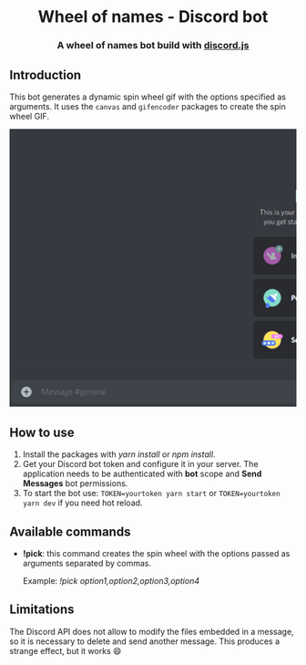 <h1 align="center">Wheel of names - Discord bot</h1>

<h3 align="center">A wheel of names bot build with <a href="https://github.com/discordjs/discord.js">discord.js</a></h3>

## Introduction

This bot generates a dynamic spin wheel gif with the options specified as arguments. It uses the `canvas` and `gifencoder` packages to create the spin wheel GIF.

![Example](docs/animation.gif)

## How to use

1. Install the packages with _yarn install_ or _npm install_.
2. Get your Discord bot token and configure it in your server.
   The application needs to be authenticated with **bot** scope and **Send Messages** bot permissions.
3. To start the bot use: `TOKEN=yourtoken yarn start` or `TOKEN=yourtoken yarn dev` if you need hot reload.

## Available commands

- **!pick**: this command creates the spin wheel with the options passed as arguments separated by commas.

  Example: _!pick option1,option2,option3,option4_

## Limitations

The Discord API does not allow to modify the files embedded in a message, so it is necessary to delete and send another message. This produces a strange effect, but it works 😄
